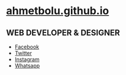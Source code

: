 # <a href="https://ahmetbolu.github.io">ahmetbolu.github.io</a>

## WEB DEVELOPER & DESIGNER

<ul class="icons">
								<li><a href="https://www.facebook.com/abits" rel="noopener noreferrer" target="_blank" class="fa-facebook">Facebook</a></li>
								<li><a href="https://twitter.com/ahmtbolu" rel="noopener noreferrer" target="_blank" class="fa-twitter">Twitter</a></li>
								<li><a href="https://www.instagram.com/ahmetbolu/" rel="noopener noreferrer" target="_blank" class="fa-instagram">Instagram</a></li>
								<li><a href="https://wa.me/905556464946" rel="noopener noreferrer" target="_blank" class="fa-whatsapp">Whatsapp</a></li>
							</ul>

